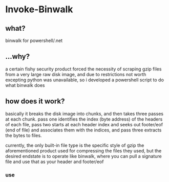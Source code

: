 # Invoke-Binwalk

## what?

binwalk for powershell/.net

## ...why?

a certain fishy security product forced the necessity of scraping gzip files from a very large raw disk image, and due to restrictions not worth excepting python was unavailable, so i developed a powershell script to do what binwalk does

## how does it work?

basically it breaks the disk image into chunks, and then takes three passes at each chunk. pass one identifies the index (byte address) of the headers of each file, pass two starts at each header index and seeks out footer/eof (end of file) and associates them with the indices, and pass three extracts the bytes to files.

currently, the only built-in file type is the specific style of gzip the aforementioned product used for compressing the files they used, but the desired endstate is to operate like binwalk, where you can pull a signature file and use that as your header and footer/eof

### use

<todo>
